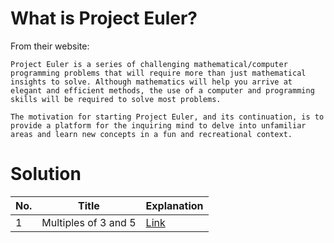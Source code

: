 # What is Project Euler?
From their website:

```
Project Euler is a series of challenging mathematical/computer programming problems that will require more than just mathematical insights to solve. Although mathematics will help you arrive at elegant and efficient methods, the use of a computer and programming skills will be required to solve most problems.

The motivation for starting Project Euler, and its continuation, is to provide a platform for the inquiring mind to delve into unfamiliar areas and learn new concepts in a fun and recreational context.
```

# Solution

| No. | Title | Explanation |
| --- | --- | --- | 
| 1 | Multiples of 3 and 5 | <a href="1-multiples-of-3-and-5.ipynb">Link</a> |